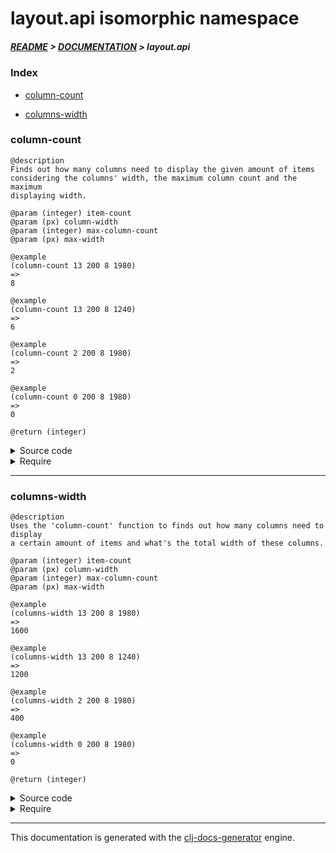 
# layout.api isomorphic namespace

##### [README](../../../README.md) > [DOCUMENTATION](../../COVER.md) > layout.api

### Index

- [column-count](#column-count)

- [columns-width](#columns-width)

### column-count

```
@description
Finds out how many columns need to display the given amount of items
considering the columns' width, the maximum column count and the maximum
displaying width.
```

```
@param (integer) item-count
@param (px) column-width
@param (integer) max-column-count
@param (px) max-width
```

```
@example
(column-count 13 200 8 1980)
=>
8
```

```
@example
(column-count 13 200 8 1240)
=>
6
```

```
@example
(column-count 2 200 8 1980)
=>
2
```

```
@example
(column-count 0 200 8 1980)
=>
0
```

```
@return (integer)
```

<details>
<summary>Source code</summary>

```
(defn column-count
  [item-count column-width max-column-count max-width]
  (let [max-columns-fit  (math/floor (/ max-width column-width))
        max-column-count (math/minimum max-column-count max-columns-fit)]
       (math/between! item-count 0 max-column-count)))
```

</details>

<details>
<summary>Require</summary>

```
(ns my-namespace (:require [layout.api :refer [column-count]]))

(layout.api/column-count ...)
(column-count            ...)
```

</details>

---

### columns-width

```
@description
Uses the 'column-count' function to finds out how many columns need to display
a certain amount of items and what's the total width of these columns.
```

```
@param (integer) item-count
@param (px) column-width
@param (integer) max-column-count
@param (px) max-width
```

```
@example
(columns-width 13 200 8 1980)
=>
1600
```

```
@example
(columns-width 13 200 8 1240)
=>
1200
```

```
@example
(columns-width 2 200 8 1980)
=>
400
```

```
@example
(columns-width 0 200 8 1980)
=>
0
```

```
@return (integer)
```

<details>
<summary>Source code</summary>

```
(defn columns-width
  [item-count column-width max-column-count max-width]
  (let [column-count (column-count item-count column-width max-column-count max-width)]
       (* column-width column-count)))
```

</details>

<details>
<summary>Require</summary>

```
(ns my-namespace (:require [layout.api :refer [columns-width]]))

(layout.api/columns-width ...)
(columns-width            ...)
```

</details>

---

This documentation is generated with the [clj-docs-generator](https://github.com/bithandshake/clj-docs-generator) engine.

